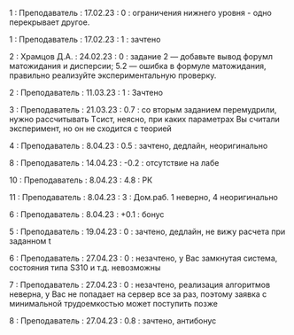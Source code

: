 1 : Преподаватель : 17.02.23 : 0 : ограничения нижнего уровня - одно перекрывает другое.

1 : Преподаватель : 17.02.23 : 1 : зачтено

2 : Храмцов Д.А. : 24.02.23 : 0 : задание 2 — добавьте вывод форумл матожидания и дисперсии; 5.2 — ошибка в формуле матожидания, правильно реализуйте экспериментальную проверку. 

2 : Преподаватель : 11.03.23 : 1 : Зачтено

3 : Преподаватель : 21.03.23 : 0.7 : со вторым заданием перемудрили, нужно рассчитывать Tсист, неясно, при каких параметрах Вы считали эксперимент, но он не сходится с теорией

4 : Преподаватель : 8.04.23 : 0.5 : зачтено, дедлайн, неоригинально

8 : Преподаватель : 14.04.23 : -0.2 : отсутствие на лабе

10 : Преподаватель : 8.04.23 : 4.8 : РК

11 : Преподаватель : 8.04.23 : 3 : Дом.раб. 1 неверно, 4 неоригинально

6 : Преподаватель : 8.04.23 : +0.1 : бонус

5 : Преподаватель : 19.04.23 : 0 : зачтено, дедлайн, не вижу расчета при заданном t

6 : Преподаватель : 27.04.23 : 0 : незачтено, у Вас замкнутая система, состояния типа S310 и т.д. невозможны

7 : Преподаватель : 27.04.23 : 0 : незачтено, реализация алгоритмов неверна, у Вас не попадает на сервер все за раз, поэтому заявка с минимальной трудоемкостью может поступить позже

8 : Преподаватель : 27.04.23 : 0.8 : зачтено, антибонус

